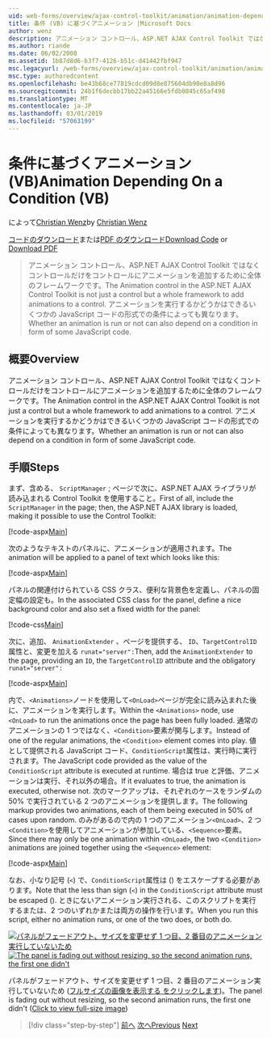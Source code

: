 ```yaml
---
uid: web-forms/overview/ajax-control-toolkit/animation/animation-depending-on-a-condition-vb
title: 条件 (VB) に基づくアニメーション |Microsoft Docs
author: wenz
description: アニメーション コントロール、ASP.NET AJAX Control Toolkit ではなくコントロールだけをコントロールにアニメーションを追加するために全体のフレームワークです。 アニメーションがかどうか.
ms.author: riande
ms.date: 06/02/2008
ms.assetid: 1b87d8d6-b3f7-4126-b51c-d41442fbf947
msc.legacyurl: /web-forms/overview/ajax-control-toolkit/animation/animation-depending-on-a-condition-vb
msc.type: authoredcontent
ms.openlocfilehash: be43b68ce77819cdcd09d8e875604db90e8a8d96
ms.sourcegitcommit: 24b1f6decbb17bb22a45166e5fdb0845c65af498
ms.translationtype: MT
ms.contentlocale: ja-JP
ms.lasthandoff: 03/01/2019
ms.locfileid: "57063199"
---
```

<a name="animation-depending-on-a-condition-vb"></a><span data-ttu-id="1b829-104">条件に基づくアニメーション (VB)</span><span class="sxs-lookup"><span data-stu-id="1b829-104">Animation Depending On a Condition (VB)</span></span>
====================
<span data-ttu-id="1b829-105">によって[Christian Wenz](https://github.com/wenz)</span><span class="sxs-lookup"><span data-stu-id="1b829-105">by [Christian Wenz](https://github.com/wenz)</span></span>

<span data-ttu-id="1b829-106">[コードのダウンロード](http://download.microsoft.com/download/f/9/a/f9a26acd-8df4-4484-8a18-199e4598f411/Animation4.vb.zip)または[PDF のダウンロード](http://download.microsoft.com/download/6/7/1/6718d452-ff89-4d3f-a90e-c74ec2d636a3/animation4VB.pdf)</span><span class="sxs-lookup"><span data-stu-id="1b829-106">[Download Code](http://download.microsoft.com/download/f/9/a/f9a26acd-8df4-4484-8a18-199e4598f411/Animation4.vb.zip) or [Download PDF](http://download.microsoft.com/download/6/7/1/6718d452-ff89-4d3f-a90e-c74ec2d636a3/animation4VB.pdf)</span></span>

> <span data-ttu-id="1b829-107">アニメーション コントロール、ASP.NET AJAX Control Toolkit ではなくコントロールだけをコントロールにアニメーションを追加するために全体のフレームワークです。</span><span class="sxs-lookup"><span data-stu-id="1b829-107">The Animation control in the ASP.NET AJAX Control Toolkit is not just a control but a whole framework to add animations to a control.</span></span> <span data-ttu-id="1b829-108">アニメーションを実行するかどうかはできるいくつかの JavaScript コードの形式での条件によっても異なります。</span><span class="sxs-lookup"><span data-stu-id="1b829-108">Whether an animation is run or not can also depend on a condition in form of some JavaScript code.</span></span>


## <a name="overview"></a><span data-ttu-id="1b829-109">概要</span><span class="sxs-lookup"><span data-stu-id="1b829-109">Overview</span></span>

<span data-ttu-id="1b829-110">アニメーション コントロール、ASP.NET AJAX Control Toolkit ではなくコントロールだけをコントロールにアニメーションを追加するために全体のフレームワークです。</span><span class="sxs-lookup"><span data-stu-id="1b829-110">The Animation control in the ASP.NET AJAX Control Toolkit is not just a control but a whole framework to add animations to a control.</span></span> <span data-ttu-id="1b829-111">アニメーションを実行するかどうかはできるいくつかの JavaScript コードの形式での条件によっても異なります。</span><span class="sxs-lookup"><span data-stu-id="1b829-111">Whether an animation is run or not can also depend on a condition in form of some JavaScript code.</span></span>

## <a name="steps"></a><span data-ttu-id="1b829-112">手順</span><span class="sxs-lookup"><span data-stu-id="1b829-112">Steps</span></span>

<span data-ttu-id="1b829-113">まず、含める、 `ScriptManager` ; ページで次に、ASP.NET AJAX ライブラリが読み込まれる Control Toolkit を使用すること。</span><span class="sxs-lookup"><span data-stu-id="1b829-113">First of all, include the `ScriptManager` in the page; then, the ASP.NET AJAX library is loaded, making it possible to use the Control Toolkit:</span></span>

[!code-aspx[Main](animation-depending-on-a-condition-vb/samples/sample1.aspx)]

<span data-ttu-id="1b829-114">次のようなテキストのパネルに、アニメーションが適用されます。</span><span class="sxs-lookup"><span data-stu-id="1b829-114">The animation will be applied to a panel of text which looks like this:</span></span>

[!code-aspx[Main](animation-depending-on-a-condition-vb/samples/sample2.aspx)]

<span data-ttu-id="1b829-115">パネルの関連付けられている CSS クラス、便利な背景色を定義し、パネルの固定幅の設定も。</span><span class="sxs-lookup"><span data-stu-id="1b829-115">In the associated CSS class for the panel, define a nice background color and also set a fixed width for the panel:</span></span>

[!code-css[Main](animation-depending-on-a-condition-vb/samples/sample3.css)]

<span data-ttu-id="1b829-116">次に、追加、 `AnimationExtender` 、ページを提供する、 `ID`、`TargetControlID`属性と、変更を加える `runat="server":`</span><span class="sxs-lookup"><span data-stu-id="1b829-116">Then, add the `AnimationExtender` to the page, providing an `ID`, the `TargetControlID` attribute and the obligatory `runat="server":`</span></span>

[!code-aspx[Main](animation-depending-on-a-condition-vb/samples/sample4.aspx)]

<span data-ttu-id="1b829-117">内で、`<Animations>`ノードを使用して`<OnLoad>`ページが完全に読み込まれた後に、アニメーションを実行します。</span><span class="sxs-lookup"><span data-stu-id="1b829-117">Within the `<Animations>` node, use `<OnLoad>` to run the animations once the page has been fully loaded.</span></span> <span data-ttu-id="1b829-118">通常のアニメーションの 1 つではなく、`<Condition>`要素が関与します。</span><span class="sxs-lookup"><span data-stu-id="1b829-118">Instead of one of the regular animations, the `<Condition>` element comes into play.</span></span> <span data-ttu-id="1b829-119">値として提供される JavaScript コード、`ConditionScript`属性は、実行時に実行されます。</span><span class="sxs-lookup"><span data-stu-id="1b829-119">The JavaScript code provided as the value of the `ConditionScript` attribute is executed at runtime.</span></span> <span data-ttu-id="1b829-120">場合は true と評価、アニメーションは実行、それ以外の場合。</span><span class="sxs-lookup"><span data-stu-id="1b829-120">If it evaluates to true, the animation is executed, otherwise not.</span></span> <span data-ttu-id="1b829-121">次のマークアップは、それぞれのケースをランダムの 50% で実行されている 2 つのアニメーションを提供します。</span><span class="sxs-lookup"><span data-stu-id="1b829-121">The following markup provides two animations, each of them being executed in 50% of cases upon random.</span></span> <span data-ttu-id="1b829-122">のみがあるので内の 1 つのアニメーション`<OnLoad>`、2 つ`<Condition>`を使用してアニメーションが参加している、`<Sequence>`要素。</span><span class="sxs-lookup"><span data-stu-id="1b829-122">Since there may only be one animation within `<OnLoad>`, the two `<Condition>` animations are joined together using the `<Sequence>` element:</span></span>

[!code-aspx[Main](animation-depending-on-a-condition-vb/samples/sample5.aspx)]

<span data-ttu-id="1b829-123">なお、小なり記号 (`<`) で、`ConditionScript`属性は () をエスケープする必要があります。</span><span class="sxs-lookup"><span data-stu-id="1b829-123">Note that the less than sign (`<`) in the `ConditionScript` attribute must be escaped ().</span></span> <span data-ttu-id="1b829-124">ときにないアニメーション実行される、このスクリプトを実行するまたは、2 つのいずれかまたは両方の操作を行います。</span><span class="sxs-lookup"><span data-stu-id="1b829-124">When you run this script, either no animation runs, or one of the two does, or both do.</span></span>


<span data-ttu-id="1b829-125">[![パネルがフェードアウト、サイズを変更せず 1 つ目、2 番目のアニメーション実行していないため](animation-depending-on-a-condition-vb/_static/image2.png)](animation-depending-on-a-condition-vb/_static/image1.png)</span><span class="sxs-lookup"><span data-stu-id="1b829-125">[![The panel is fading out without resizing, so the second animation runs, the first one didn't](animation-depending-on-a-condition-vb/_static/image2.png)](animation-depending-on-a-condition-vb/_static/image1.png)</span></span>

<span data-ttu-id="1b829-126">パネルがフェードアウト、サイズを変更せず 1 つ目、2 番目のアニメーション実行していないため ([フルサイズの画像を表示する をクリックします](animation-depending-on-a-condition-vb/_static/image3.png))。</span><span class="sxs-lookup"><span data-stu-id="1b829-126">The panel is fading out without resizing, so the second animation runs, the first one didn't ([Click to view full-size image](animation-depending-on-a-condition-vb/_static/image3.png))</span></span>

> [!div class="step-by-step"]
> <span data-ttu-id="1b829-127">[前へ](executing-several-animations-after-each-other-vb.md)
> [次へ](picking-one-animation-out-of-a-list-vb.md)</span><span class="sxs-lookup"><span data-stu-id="1b829-127">[Previous](executing-several-animations-after-each-other-vb.md)
[Next](picking-one-animation-out-of-a-list-vb.md)</span></span>

